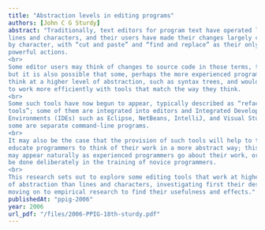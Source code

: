 ```yaml
---
title: "Abstraction levels in editing programs"
authors: [John C G Sturdy]
abstract: "Traditionally, text editors for program text have operated largely at the level of
lines and characters, and their users have made their changes largely character
by character, with “cut and paste” and “find and replace” as their only more
powerful actions.
<br>
Some editor users may think of changes to source code in those terms, too,
but it is also possible that some, perhaps the more experienced programmers,
think at a higher level of abstraction, such as syntax trees, and would be able
to work more efficiently with tools that match the way they think.
<br>
Some such tools have now begun to appear, typically described as “refactoring
tools”; some of them are integrated into editors and Integrated Development
Environments (IDEs) such as Eclipse, NetBeans, IntelliJ, and Visual Studio; and
some are separate command-line programs.
<br>
It may also be the case that the provision of such tools will help to train or
educate programmers to think of their work in a more abstract way; this effect
may appear naturally as experienced programmers go about their work, or could
be done deliberately in the training of novice programmers.
<br>
This research sets out to explore some editing tools that work at higher levels
of abstraction than lines and characters, investigating first their design, and then
moving on to empirical research to find their usefulness and effects."
publishedAt: "ppig-2006"
year: 2006
url_pdf: "/files/2006-PPIG-18th-sturdy.pdf"
---
```

